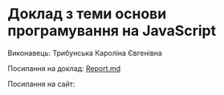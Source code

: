 # Доклад з теми основи програмування на JavaScript
Виконавець: Трибунська Кароліна Євгенівна 

Посилання на доклад: [Report.md](https://github.com/KarolinaTribunskaya/IPZ/blob/main/Report.md)

Посилання на сайт: []()
